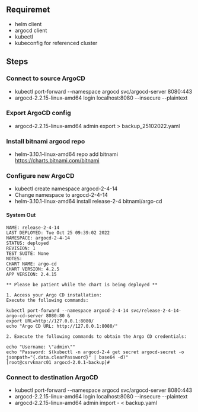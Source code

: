 Requiremet
----------

- helm client
- argocd client
- kubectl
- kubeconfig for referenced cluster

Steps
-----

### Connect to source ArgoCD

- kubectl port-forward --namespace argocd svc/argocd-server 8080:443
- argocd-2.2.15-linux-amd64 login localhost:8080 --insecure --plaintext

### Export ArgoCD config

- argocd-2.2.15-linux-amd64 admin export > backup_25102022.yaml

### Install bitnami argocd repo

- helm-3.10.1-linux-amd64 repo add bitnami https://charts.bitnami.com/bitnami

### Configure new ArgoCD

- kubectl create namespace argocd-2-4-14
- Change namespace to argocd-2-4-14
- helm-3.10.1-linux-amd64 install release-2-4 bitnami/argo-cd 

#### System Out

    NAME: release-2-4-14
    LAST DEPLOYED: Tue Oct 25 09:39:02 2022
    NAMESPACE: argocd-2-4-14
    STATUS: deployed
    REVISION: 1
    TEST SUITE: None
    NOTES:
    CHART NAME: argo-cd
    CHART VERSION: 4.2.5
    APP VERSION: 2.4.15

    ** Please be patient while the chart is being deployed **

    1. Access your Argo CD installation:
    Execute the following commands:

    kubectl port-forward --namespace argocd-2-4-14 svc/release-2-4-14-argo-cd-server 8080:80 &
    export URL=http://127.0.0.1:8080/
    echo "Argo CD URL: http://127.0.0.1:8080/"

    2. Execute the following commands to obtain the Argo CD credentials:

    echo "Username: \"admin\""
    echo "Password: $(kubectl -n argocd-2-4 get secret argocd-secret -o jsonpath="{.data.clearPassword}" | base64 -d)"
    [root@csrvkmarc01 argocd-2.0.1-backup]# 

### Connect to destination ArgoCD

- kubectl port-forward --namespace argocd svc/argocd-server 8080:443
- argocd-2.2.15-linux-amd64 login localhost:8080 --insecure --plaintext
- argocd-2.2.15-linux-amd64 admin import - < backup.yaml